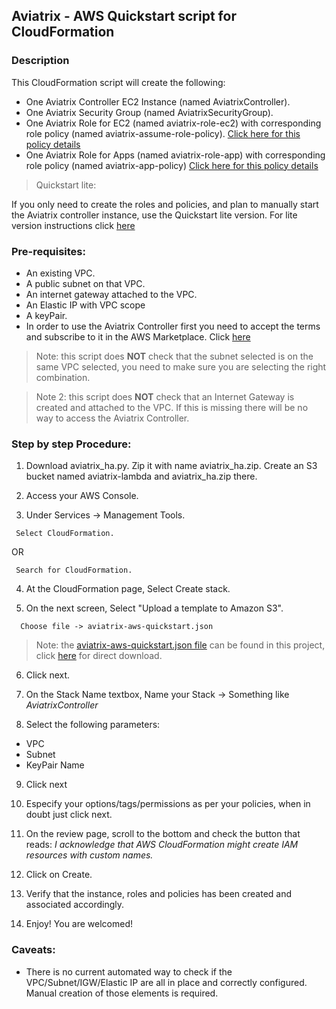 ## Aviatrix - AWS Quickstart script for CloudFormation

### Description
This CloudFormation script will create the following:

* One Aviatrix Controller EC2 Instance (named AviatrixController).
* One Aviatrix Security Group (named AviatrixSecurityGroup).
* One Aviatrix Role for EC2 (named aviatrix-role-ec2) with corresponding role policy (named aviatrix-assume-role-policy). [Click here for this policy details](https://s3-us-west-2.amazonaws.com/aviatrix-download/iam_assume_role_policy.txt)
* One Aviatrix Role for Apps (named aviatrix-role-app) with corresponding role policy (named aviatrix-app-policy) [Click here for this policy details](https://s3-us-west-2.amazonaws.com/aviatrix-download/IAM_access_policy_for_CloudN.txt)

> Quickstart lite:
>
If you only need to create the roles and policies, and plan to manually start the Aviatrix controller instance, use the Quickstart lite version. For lite version instructions click [here](./README-lite.md)

### Pre-requisites:

* An existing VPC.
* A public subnet on that VPC.
* An internet gateway attached to the VPC.
* An Elastic IP with VPC scope
* A keyPair.
* In order to use the Aviatrix Controller first you need to accept the terms and subscribe to it in the AWS Marketplace.  Click [here](https://aws.amazon.com/marketplace/pp?sku=zemc6exdso42eps9ki88l9za)

> Note: this script does **NOT** check that the subnet selected is on the same VPC selected, you need to make sure you are selecting the right combination.

> Note 2: this script does **NOT** check that an Internet Gateway is created and attached to the VPC. If this is missing there will be no way to access the Aviatrix Controller.

### Step by step Procedure:

1. Download aviatrix_ha.py. Zip it with name aviatrix_ha.zip. Create an S3 bucket named aviatrix-lambda and  aviatrix_ha.zip there.

2. Access your AWS Console.

3. Under Services -> Management Tools.
```
 Select CloudFormation.
 ```
 OR
```
 Search for CloudFormation.
```

4. At the CloudFormation page, Select Create stack.

5. On the next screen, Select "Upload a template to Amazon S3".
```
  Choose file -> aviatrix-aws-quickstart.json
```

  > Note: the [aviatrix-aws-quickstart.json file](https://github.com/AviatrixSystems/AWSQuickStart/blob/master/aviatrix-aws-quickstart.json) can be found in this project, click [here](https://raw.githubusercontent.com/AviatrixSystems/AWSQuickStart/master/aviatrix-aws-quickstart.json)   for direct download.

6. Click next.

7. On the Stack Name textbox, Name your Stack -> Something like *AviatrixController*

8. Select the following parameters:

  * VPC
  * Subnet
  * KeyPair Name

9. Click next

10. Especify your options/tags/permissions as per your policies, when in doubt just click next.

11. On the review page, scroll to the bottom and check the button that reads:
*I acknowledge that AWS CloudFormation might create IAM resources with custom names.*

12. Click on Create.

13. Verify that the instance, roles and policies has been created and associated accordingly.

14. Enjoy! You are welcomed!

### Caveats:

* There is no current automated way to check if the VPC/Subnet/IGW/Elastic IP are all in place and correctly configured. Manual creation of those elements is required.